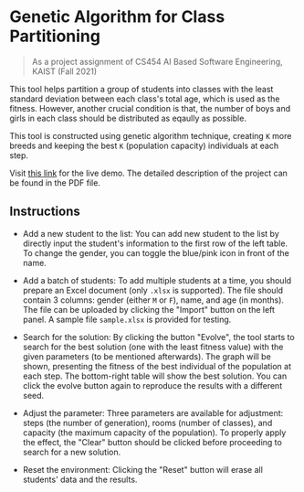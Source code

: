 # Genetic Algorithm for Class Partitioning

> As a project assignment of CS454 AI Based Software Engineering, KAIST (Fall 2021)

This tool helps partition a group of students into classes with the least standard deviation between
each class's total age, which is used as the fitness. However, another crucial condition is that, the number of boys and girls in each class should be distributed as eqaully as possible. 

This tool is constructed using genetic algorithm technique, creating `K` more breeds and keeping the best `K` (population capacity) individuals at each step.

Visit [this link](https://class-partition-ga.vercel.app/) for the live demo. The detailed description of the project can be found in the PDF file.

## Instructions

- Add a new student to the list: You can add new student to the list by directly input the student's information to the first row of the left table. To change the gender, you can toggle the blue/pink icon in front of the name.

- Add a batch of students: To add multiple students at a time, you should prepare an Excel document (only `.xlsx` is supported). The file should contain 3 columns: gender (either `M` or `F`), name, and age (in months). The file can be uploaded by clicking the "Import" button on the left panel. A sample file `sample.xlsx` is provided for testing.

- Search for the solution: By clicking the button "Evolve", the tool starts to search for the best solution (one with the least fitness value) with the given parameters (to be mentioned afterwards). The graph will be shown, presenting the fitness of the best individual of the population at each step. The bottom-right table will show the best solution. You can click the evolve button again to reproduce the results with a different seed.

- Adjust the parameter: Three parameters are available for adjustment: steps (the number of generation), rooms (number of classes), and capacity (the maximum capacity of the population). To properly apply the effect, the "Clear" button should be clicked before proceeding to search for a new solution.

- Reset the environment: Clicking the "Reset" button will erase all students' data and the results.
